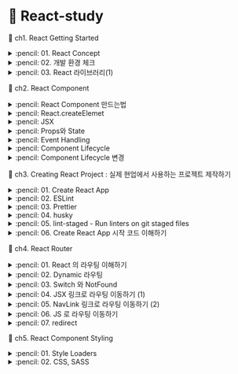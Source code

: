 # :sunflower: React-study

:open_file_folder: ch1. React Getting Started

<details>
<summary> :pencil: 01. React Concept  </summary>
<div markdown="1">

## 01. React Concept

### :pushpin: React 란 무엇일까?

> React 는 사용자 인터페이스(User Interface)를 만들기 위한 Javascript 라이브러리이다. <br>
> React 를 이해하기 위해 DOM(Document Object Model)을 알아야한다. <br>
> DOM 은 자바스크립트에서 HTML에 접근할 수 있도록 요소들을 객체화하여 사용할 수 있도록 한다.<br>
> DOM은 HTML이나 XML 문서의 interface 이다.

### :pushpin: Virtual DOM

가상 DOM은 DOM이 생성되기 전, 이전 상태 값과 수정사항을 비교하여 달라진 부분만 DOM 에게 한번에 전달하여 한번만 렌더링을 진행한다.

### :pushpin: Why virtual DOM?

- DOM 을 직접 제어하는 경우
  - 바뀐 부분만 정확히 바꿔야 한다.
- DOM을 직접 제어하지 않는 경우
  - 가상의 돔 트리를 사용해서,
  - 이전 상태를 비교하여,
  - 바뀐 부분을 찾아내서 자동으로 바꾼다.

### :pushpin: 컴포넌트

- React는 UI를 여러 컴포넌트로 만들어 사용하므로 재사용성이 높다.
- 프로젝트가 복잡해지더라도 코드 유지보수 및 관리에 용이하다.
</div>
</details>

<details>
<summary> :pencil: 02. 개발 환경 체크  </summary>
<div markdown="1">

## 필요한 개발환경

- Node.js
  - installer
  - nvm
- Browser (Chrome)
- Git
- VSCode
</div>
</details>

<details>
<summary> :pencil: 03. React 라이브러리(1)  </summary>
<div markdown="1">

## 리액트가 하는 일

리액트의 핵심 모듈 2개로 리액트가 하는 일 알아보기

### :one: 리액트 컴포넌트 => HTMLElement 연결하기

"만들어진 리액트 컴포넌트"를 실제 HTMLElement에 연결할 때 ReactDOM 라이브러리를 이용한다.

```js
import ReactDOM from "react-dom";
```

### :two: 리액트 컴포넌트 만들기

```js
import React from "react";
```

## 파일 생성 예제

### :one: 프로젝트 시작하기

```
$ npm init -y
$ npx serve
```

### :two: index.html 파일 생성

[CDN 링크](https://reactjs.org/docs/cdn-links.html)
위 사이트에 접속하여 링크를 body 부분에 추가해준다

- index.html

```html
<body>
  <script
    crossorigin
    src="https://unpkg.com/react@18/umd/react.development.js"
  ></script>
  <script
    crossorigin
    src="https://unpkg.com/react-dom@18/umd/react-dom.development.js"
  ></script>
</body>
```

</div>
</details>

:open_file_folder: ch2. React Component

<details>
<summary> :pencil: React Component 만드는법  </summary>
<div markdown="1">

## React Component 만드는법 - 2가지

### class 컴포넌트

```js
import React from "react";

// 정의
class ClassComponent extends React.Component {
  render() {
    // 항상 return 해주어야 한다.
    return <div>Hello</div>;
  }
}

// 사용
ReactDom.render(<ClassComponent />, document.querySelector("#root"));
```

### function 컴포넌트

```js
import React from "react";

// 정의 1
function FunctionComponent() {
  return <div>Hello</div>;
}
// 사용
ReactDOM.render(<FunctionComponent />, document.querySelector("#root"));

// 정의 2
const FunctionComponent = () => <div>Hello</div>;

// 사용
ReactDOM.render(<FunctionComponent />, document.querySelector("#root"));
```

</div>
</details>

<details>
<summary> :pencil: React.createElemet  </summary>
<div markdown="1">

## React.createElemet

사용형태

```js
React.createElemet(
  type, // 태그 이름 문자열 | 리액트 컴포넌트 | React.Fragment
  [props], // 리액트 컴포넌트에 넣어주는 데이터 객체
  [...children] // 자식으로 넣어주는 요소들
);
```

:one: 태그 이름 문자열 type

```html
<div id="root"></div>
<script type="text/javascript">
  ReactDOM.render(
    React.createElement("h1", null, `type 이 "태그 이름 문자열" 입니다.`),
    document.querySelector("#root")
  );
</script>
```

:two: 리액트 컴포넌트 type

```html
<div id="root"></div>
<script type="text/javascript">
  const Component = () => {
    return React.createElement("p", null, `type이 "React 컴포넌트" 입니다.`);
  };

  // <Component></Component> => <Component /> => <p>type이 "React 컴포넌트" 입니다.</p>
  ReactDOM.render(
    React.createElement(Component, null, null),
    document.querySelector("#root")
  );
</script>
```

:three: React.Fragment

```html
<div id="root"></div>
<script type="text/javascript">
  ReactDOM.render(
    React.createElement(
      React.Fragment,
      null,
      `type 이 "React Fragment" 입니다.`
    ),
    document.querySelector("#root")
  );
</script>
```

</div>
</details>

<details>
<summary> :pencil: JSX  </summary>
<div markdown="1">

## JSX

복잡한 코드를 순수하게 실행할 수 있는 자바스크립트로 변환하는 과정이 필요하다.<br>
JSX 문법으로 작성된 코드는 순수한 JavaScript로 컴파일 하여 사용한다. <br>
이는 `babel` 에 의해 진행된다.
[babel 사이트](https://babeljs.io/)
아래의 코드를 추가해주면 자동으로 변환한다.

```html
<script src="https://unpkg.com/@babel/standalone/babel.min.js"></script>

<div id="root"></div>
<script type="text/babel">
  ReactDOM.render(
    <div>
      <div>
        <h1>주제</h1>
        <ul>
          <li>React</li>
          <li>Vue</li>
        </ul>
      </div>
    </div>,
    document.querySelector("#root")
  );
</script>
```

### JSX를 사용하는 이유

- React.createElement VS JSX
  - JSX가 가독성이 엄청 좋음
- babel 과 같은 컴파일 과정에서 문법적 오류를 인지하기 쉬움

### JSX 문법

- 최상위 요소가 하나여야 합니다.
- 최상위 요소 리턴하는 경우, () 로 감싸야 합니다.
- 자식들을 바로 랜더링하고 싶으면, <>자식들</>를 사용합니다. => Fragment
- 자바스크립트 표현식을 사용하려면, {표현식} 를 이용합니다.
- if 문은 사용할 수 없습니다.
  - 삼항 연산자 혹은 &&를 사용합니다.
- style 을 이용해 인라인 스타일링이 가능합니다.
- class 대신 className 을 사용해 class 를 적용할 수 있습니다.
</div>
</details>

<details>
<summary> :pencil: Props와 State  </summary>
<div markdown="1">

## Props와 State

- Props는 컴포넌트 외부에서 컴포넌트에게 주는 데이터 입니다.
- State 는 컴포넌트 내부에서 변경할 수 있는 데이터 입니다.
- 둗다 변경이 발생하면, 랜더가 다시 일어날 수 있습니다.

## Render 함수

Props 와 State 를 바탕으로 컴포넌트를 그립니다. <br>
그리고 Props와 state가 변경되면, 컴포넌트를 다시 그립니다. <br>
컴포넌트를 그리는 방법을 기술하는 함수가 랜더합수 입니다.
![mainpage](img/props.png)

## Props

### :pushpin: 코드로 살펴보기

:one: function Component 이용하기

```html
<div id="root"></div>
<script type="text/babel">
  console.log(React);
  console.log(ReactDOM);

  // {message: '안녕하세요!!!'}
  function Component(props) {
    return (
      <div>
        <h1>{props.message} 이것은 함수로 만든 컴포넌트 입니다.</h1>
      </div>
    );
    // 출력: 안녕하세요!!! 이것은 함수로 만든 컴포넌트 입니다.
  }

  ReactDOM.render(
    <Component message="안녕하세요!!!" />,
    document.querySelector("#root")
  );
</script>
```

:two: class Component 이용하기

```html
<div id="root"></div>
<script type="text/babel">
  console.log(React);
  console.log(ReactDOM);

  class Component extends React.Component {
    render() {
      return (
        <div>
          <h1>{this.props.message} 이것은 클래스로 만든 컴포넌트 입니다.</h1>
        </div>
      );
    }
  }

  ReactDOM.render(
    <Component message="안녕하세요!!" />,
    document.querySelector("#root")
  );
</script>
```

- 기본값 지정해보기 1

```html
<div id="root"></div>
<script type="text/babel">
  console.log(React);
  console.log(ReactDOM);

  class Component extends React.Component {
    render() {
      return (
        <div>
          <h1>{this.props.message} 이것은 클래스로 만든 컴포넌트 입니다.</h1>
        </div>
      );
    }
  }

  Component.defaultProps = {
    message: "기본값",
  };

  ReactDOM.render(<Component />, document.querySelector("#root"));
</script>
```

- 기본값 지정해보기 2

```html
<div id="root"></div>
<script type="text/babel">
  console.log(React);
  console.log(ReactDOM);

  class Component extends React.Component {
    render() {
      return (
        <div>
          <h1>{this.props.message} 이것은 클래스로 만든 컴포넌트 입니다.</h1>
        </div>
      );
    }

    static defaultProps = {
      message: "기본값",
    };
  }

  ReactDOM.render(<Component />, document.querySelector("#root"));
</script>
```

함수에서도 사용 가능하다.

## State

- State 정의 방법 1: 항상 객체 형태로 선언해야함

```html
<div id="root"></div>
<script type="text/babel">
  console.log(React);
  console.log(ReactDOM);

  class Component extends React.Component {
    state = {
      count: 0,
    };
    render() {
      return (
        <div>
          <h1>{this.props.message} 이것은 클래스로 만든 컴포넌트 입니다.</h1>
          <p>{this.state.count}</p>
        </div>
      );
    }

    componentDidMount() {
      // 메서드 재정의
      setTimeout(() => {
        this.setState({
          count: this.state.count + 1,
        });
      }, 1000);
    }

    static defaultProps = {
      message: "기본값",
    };
  }

  ReactDOM.render(
    <Component message="기본값 아님" />,
    document.querySelector("#root")
  );
</script>
```

- State 정의 방법 2

```html
<div id="root"></div>
<script type="text/babel">
  console.log(React);
  console.log(ReactDOM);

  class Component extends React.Component {
    constructor(props) {
      super(props);

      // state 초기화
      this.state = { count: 0 };
    }

    render() {
      return (
        <div>
          <h1>{this.props.message} 이것은 클래스로 만든 컴포넌트 입니다.</h1>
          <p>{this.state.count}</p>
        </div>
      );
    }

    componentDidMount() {
      // 메서드 재정의
      setTimeout(() => {
        // this.setState({
        //     count: this.state.count + 1,
        // });
        this.setState((previousState) => {
          const newState = { count: previousState.count + 1 };
          return newState;
        });
      }, 1000);
    }

    static defaultProps = {
      message: "기본값",
    };
  }

  ReactDOM.render(
    <Component message="기본값 아님" />,
    document.querySelector("#root")
  );
</script>
```

</div>
</details>

<details>
<summary> :pencil: Event Handling  </summary>
<div markdown="1">

## Event Handling

- HTML DOM 에 클릭하면 이벤트가 발생하고, 발생하면 그에 맞는 병경이 일어나도록 해야합니다.
- JSX 에 이벤트를 설정할 수 있습니다.

```js
class Comp extends React.Component {
  render() {
    return (
      <div>
        <button
          onClick={() => {
            console.log("clicked");
          }}
        ></button>
      </div>
    );
  }
}
```

- camelCase 로만 사용할 수 있습니다.
  - onClick, onMouseEnter
- 이벤트에 연결된 자바스트립트 코드는 함수입니다.
  - 이벤트={함수} 와 같이 사용합니다.
- 실제 DOM 요소들에만 사용 가능합니다.
  - 리액트 컴포넌트에 사용하면, 그냥 props로 전달합니다.

### :pushpin: 코드 구현

- 함수로 구현

```html
<script type="text/babel">
  function Component() {
    return (
      <div>
        <button
          onClick={() => {
            console.log("clicked");
          }}
        >
          클릭
        </button>
      </div>
    );
  }

  ReactCOM.render(<Component />, document.querySelector("#root"));
</script>
```

- class로 구현

```html
<script type="text/babel">
  class Component extends React.Component {
    state = {
      count: 0,
    };
    render() {
      return (
        <div>
          <p>{this.state.count}</p>
          <button
            // onMouseEnter
            onClick={() => {
              console.log("clicked");
              this.setState((state) => ({
                ...state,
                count: state.count + 1,
              }));
            }}
          >
            클릭
          </button>
        </div>
      );
    }
  }

  ReactCOM.render(<Component />, document.querySelector("#root"));
</script>
```

- 위 코드 `method` 로 분리하기 1

```html
<script type="text/babel">
  class Component extends React.Component {
    state = {
      count: 0,
    };
    constructor(props) {
      super(props);

      this.click = this.click.bind(this);
    }
    render() {
      return (
        <div>
          <p>{this.state.count}</p>
          <button onClick={this.click}>클릭</button>
        </div>
      );
    }
    click() {
      console.log("clicked");
      this.setState((state) => ({
        ...state,
        count: state.count + 1,
      }));
    }
  }

  ReactCOM.render(<Component />, document.querySelector("#root"));
</script>
```

- 위 코드 `method` 로 분리하기 2

```html
<script type="text/babel">
  class Component extends React.Component {
    state = {
      count: 0,
    };
    render() {
      return (
        <div>
          <p>{this.state.count}</p>
          <button onClick={this.click}>클릭</button>
        </div>
      );
    }
    click = () => {
      console.log("clicked");
      this.setState((state) => ({
        ...state,
        count: state.count + 1,
      }));
    };
  }

  ReactCOM.render(<Component />, document.querySelector("#root"));
</script>
```

</div>
</details>

<details>
<summary> :pencil: Component Lifecycle  </summary>
<div markdown="1">

## Component Lifecycle

리액트 컴포넌트는 탄생부터 죽음까지 여러지점에서 개발자가 작업이 가능하도록 메서드를 오버라이딩 할 수 있게 해준다.

### :one: Component 생성 및 마운트

- constructor
- componentWillMount
- render(최초 렌더)
- componentDidMount

```html
<script type="text/babel">
  class App extends React.component {
    state = {
      age: 23,
    };
    constructor(props) {
      super(props);

      console.log("constructor", props);
    }
    render() {
      console.log("render");
      return (
        <div>
          <h2>
            Hello {this.props.name} - {this.state.age}
          </h2>
        </div>
      );
    }
    componentWillMount() {
      console.log("componentWillMount");
    }
    conmonentDidMount() {
      console.log("componentDidMount");

      setInterval(() => {
        console.log("setInterval");
        this.setState((state) => ({ ...state, age: state.age }));
      }, 1000);
    }
  }

  ReactDOM.render(<App name="Mark" />, document.querySelector("#root"));
</script>
```

### :two: Component props, state 변경

- componentWillReceiveProps
  - props 를 새로 지정했을 때 바로 호출됩니다.
  - 여기는 state 의 변경에 반응하지 않습니다.
    - 여기서 props 의 값에 따라 state 를 변경해야 한다면,
      - setState 를 이용해 state 를 변경합니다.
      - 그러면 다음 이벤트로 각각 가는 것이 아니라 한번에 변경됩니다.
- shouldComponentUpdate
  - props 만 변경되어도 실행됩니다.
  - state 만 변경되어도 실행됩니다.
  - props & state 둘다 변경되어도 실행됩니다.
  - newProps 와 new State 를 인자로 해서 호출합니다.
  - return type 이 boolean 입니다.
    - true 면 render
    - false 면 render 가 호출되지 않습니다.
    - 이 함수를 구현하지 않으면, 디폴트는 true 입니다.
- componentWillUpdate
  - 컴포넌트가 재 렌더링 되기 직접에 불립니다.
  - 여기선 setState 같은 것을 사용하면 안됩니다.
- <b>render</b>
- componentDidUpdate
  - 컴포넌트가 재 렌더링을 마치면 불립니다.

```html
<script type="text/babel">
  class App extends React.component {
    state = {
      age: 23,
    };
    interval = 0;
    constructor(props) {
      super(props);

      console.log("constructor", props);
    }
    render() {
      console.log("render");
      return (
        <div>
          <h2>
            Hello {this.props.name} - {this.state.age}
          </h2>
        </div>
      );
    }
    componentWillMount() {
      console.log("componentWillMount");
    }
    conmonentDidMount() {
      console.log("componentDidMount");

      this.interval = setInterval(() => {
        // console.log("setInterval");
        this.setState((state) => ({ ...state, age: state.age }));
      }, 1000);
    }
    componentWillReceiveProps() {
      console.log("componentWillReceiveProps", nextProps);
    }
    shouldComponentUpdate() {
      console.log("shouldComponentUpdate", nextProps, nextState);

      return true;

      // return 을 해주어야 한다.
      // return true; 함수가 끝나면 바로 render 할 준비를 한다.
      // return false; 다음 단계로 넘어가지 않기 때문에 render를 하지 않는다. 그러므로 false 를 해놓으면 효율적으로 render를 처리할 수 있다.
    }
    componentWillUpdate(nextProps, nextState) {
      console.log("componentWillUpdate", nextProps, nextState);
    }

    // render 가 시작
    componentDidUpdate(prevProps, prevState) {
      console.log("componentDidUpdate", prevProps, prevState);
    }

    componentWillUnmpunt() {
      clearInterval(this.interval);
    }
  }

  ReactDOM.render(<App name="Mark" />, document.querySelector("#root"));
</script>
```

### :three: Component 언마운트

- componentWillUnmpunt

</div>
</details>

<details>
<summary> :pencil: Component Lifecycle 변경 </summary>
<div markdown="1">

### :one: Component 생성 및 마운트

- construtcor
- ~~componentWillMound~~ => getDerivedStateFromProps
- render
- componentDidMount

### :two: Component props, state 변경

- ~~componentWillReceiveProps~~ => getDerivedStateFromProps
- shouldComponentUpdate
- render
- ~~componentWillUpdate~~ => getSnapshotBeforeUpdate
- componentDidUpdate

```html
<script type="text/babel">
  const i = 0;
  class Appp extends React.Component {
      state = { list: [] };

      render() {
          return (
              <div id="list" style={{height: 100, overflow: "scroll"}}>
                  {this.state.lsit.map((i) => {
                      return <div>{i}</div>
                  })}
              </div>
          );
      }

      componentDidMount() {
          setInterval(() => {
              this.setState((state) => ({
                  list: [..state.list, i++],
              }));
          }, 1000);
      }

      getSnapshotBeforUpdate(prevProps, prevState) {
          if(prevState.list.length === this.state.list.length) return null; // 차이가 있으면 저장할 필요 없음
          const list = document.querySelector('#list');
          return list.scrollHeight - list.scrollTop; // snap 샷으로 저장해줌
      }

      componentDidUpdate(prevProps, prevState, snapshot) {
          console.log(snapshot); // list.scrollHeight - list.scrollTop 결과값 출력
          if (snapshot === null) return;
          const list = document.querySelector('#list');
          list.scrollTop = list.scrollHeight - snapshot; // 마지막 내용이 업데이트 되면 스크롤이 자동으로 내려감
      }
  }

  ReactDOM.render(<App name="Mark" />, document.querySelector('#root'));
</script>
```

### :pushpin: component 에러 캐치

- componentDidCatch

```html
<script type="text/babel">
  const i = 0;
  class Appp extends React.Component {
    state = {
      hasError: false,
    };
    render() {
      if (this.state.hasError) {
        return <div>예상치 못한 에러가 발생했습니다.</div>;
      }
      return <WebService />;
    }

    // WebService 에서 에러가 발생하는 것을 알아차리는 곳
    componentDidCatch(error, info) {
      this.setState({ hasError: true });
    }
  }

  ReactDOM.render(<App name="Mark" />, document.querySelector("#root"));
</script>
```

</div>
</details>

:open_file_folder: ch3. Creating React Project : 실제 현업에서 사용하는 프로젝트 제작하기

<details>
<summary> :pencil: 01. Create React App  </summary>
<div markdown="1">

## 사이트 접속하기

[CRA](https://create-react-app.dev)

- Facebook 의 오픈소스 이다.
- React 도 facebook 에서 시작했다.
- 그러므로 공식적인 tool 이라고 봐도 무방하다.
  ![mainpage](img/CRA.png)

## 명령어 살펴보기

### npx

npm 5.2.0 이상부터 함께 설치된 커맨드라인 명령어

## 프로젝트 시작하기

### :one: 프로젝트 만들기

- node 기반의 프로젝트를 생성한다.

```
npx create-react-app 프로젝트 이름
```

```
npx create-react-app tic-tac-toe
```

### :two: 프로젝트 접속

- 프로젝트 생성 후 사이트로 확인하면 기본 세팅된 페이지가 나온다.

```
npm start
```

![react start](img/ReactStart.png)

### :three:

작업을 다 끝냈다면 최종적으로 배포할 준비를 해야한다.<br>

### npm start

- react-scripts start
- Starting the development server...

### npm run build

- react-scripts build
- Creacting an optimized production build...

```
npm run build
```

이 코드를 사용하면 컴파일을 실행하게 된다. <br>
컴파일 후 새로운 파일을 만들어 작은 파일로 관리한다.<br>
생성된 파일을 실행하려면 아래의 코드를 사용하면 된다.<br>

### npm install server -g

- server 라는 패키지를 전역으로 설치합니다.
- server 명령어를 -s 옵션으로 build 폴더를 지정하여 실행합니다.
  - -s 옵션은 어떤 라우팅으로 요청해도 index.html 을 응답하도록 합니다.

```
npm install server -g
server -s build
```

```
npx serve -s build
```

개발 모드와 똑같은 결과로 사이트에 출력될 것이다.<br>
다만, 코드가 간단하게 작성되어 있다는 차이점이 있다.<br>
개발할 때 코드를 수정하면 자동으로 build 가 수정된다.<br>

### npm test

- react-scripts test
- Jest 를 통해 test code 를 실햅합니다.

```
npm test
```

creact-react-app 을 사용하지 않기 위해서는 아래의 코드를 comand 창에 입력한다.<br>

### npm run eject

- react-scripts eject

```
npm run eject
```

eject 를 이용하면, cra 로 만든 프로젝트에서 cra를 제거한다. <br>
이는 돌이킬 수 없기 때문에 결정하기 전에 신중해야 한다.<br>
보통 cra 내에서 해결이 안되는 설정을 추가해야할 때 한다.

- react-scripts 는 사라집니다.
- 드러내지 않고 cra 에 의해 사용되던 각종 패키지가 package.json 에 나타난다.
- Jest, Babel, ESLint 설정이 추가된다.
- 각종 설정 파일이 config 폴더에 생성된다.
</div>
</details>

<details>
<summary> :pencil: 02. ESLint  </summary>
<div markdown="1">

## ESLint

creact app 으로 설치하면 기본적으로 설치된다. <br>
ESLint 는 react 프로젝트에서만 사용하는 것이 아니라 모든 js 프로젝트에서 사용된다.

## ESLint test

### :one: 기본 개념

```
$ mkdir eslint-test
$ cd .\eslint-test\
$ npm init -y
$ npm i eslint -D // 라이브러리 설치
$ npx eslint --init // 설치된 eslint 초기화
```

.eslintrc.js 파일이 생기는 것을 확인할 수 있다.

- "rules" 부분에 추가하고자 하는 내용을 추가한다.
- 홈페이지에 확인하면 더 많은 기능이 있다.

```js
module.exports = {
  env: {
    browser: true,
    es2021: true,
  },
  extends: "eslint:recommended",
  overrides: [],
  parserOptions: {
    ecmaVersion: "latest",
  },
  rules: {
    semi: ["error", "always"], // 세미콜론을 안찍으면 문제가 생김
  },
};
```

위의 코드를 적고 제대로 동작하는지 확인하려면 아래의 코드를 실행한다.

```
npx eslint index.js
```

오류가 발생했을 때 코드를 고치고 싶다면 아래의 명령어를 사용하면 된다.

```
npx eslint index.js --fix
```

### :two: create react 로 설치된 프로젝트에서의 사용법

### :pushpin: package.json

- .eslintrc.js 파일의 항목들이 아래의 코드로 작성되어 들어간다.

```json
  "eslintConfig": {
    "extends": [
      "react-app",
      "react-app/jest"
    ]
  },
```

내용을 추가하고 싶은 경우 rules 를 추가해주면 된다.

```json
  "eslintConfig": {
    "extends": [
      "react-app",
      "react-app/jest"
    ],
    "rules": {
        "semi": ["error", "always"],
    }
  },
```

</div>
</details>

<details>
<summary> :pencil: 03. Prettier  </summary>
<div markdown="1">

## Prettier

<b>An opinionated code formatter</b><br>
Prettier 에서 불필요하거나, Prettier 와 충돌할 수 있는 모든 규칙은 끈다. <br>
이 구성은 규칙을 끄기만 하기 때문에 다른 설정과 함께 사용하는 것이 좋다.

## Prettier test

```
$ mkdir prettier-test
$ cd .\prettier-test\
$ npm init -y
$ npm i prettier -D
```

### :pushpin: index.js

```js
console.log("Hello");
```

### :pushpin: cmd

- 코드가 잘못된 경우 올바른 코드를 알려준다.

```
npx prettier index.js
// 결과: console.log("Hello");
```

- 아래의 코드를 실행하면 자동으로 변환해준다.

```
npx prettier index.js --write
```

</div>
</details>

<details>
<summary> :pencil: 04. husky  </summary>
<div markdown="1">

## husky

- Git hooks made easy

## husky test

### cmd

```
$ mkdir husky-test
$ cd .\husky-test\
$ npm init -y
$ git init
$ npm i husky -D
$ npx husky install
```

### package.json

아래의 코드와 같이 수정하기

```json
{
  "name": "husky-test",
  "version": "1.0.0",
  "description": "",
  "main": "index.js",
  "scripts": {
    "prepare": "husky install",
    "test": "echo \"Error: no test specified\" && exit 1"
  },
  "keywords": [],
  "author": "",
  "license": "ISC",
  "devDependencies": {
    "husky": "^8.0.1"
  }
}
```

### cmd

```
$ npx husky add .husky/pre-commit "npm test"
```

이렇듯 husky 를 사용하면 commit 이 되기 직전에 모든 코드를 살펴볼 수 있다.

</div>
</details>

<details>
<summary> :pencil: 05. lint-staged - Run linters on git staged files </summary>
<div markdown="1">

## lint-staged

### cmd

```
$ cd tic-tac-toe/
$ npm i husky -D
$ npx husky install
```

### package.json

```json
    "scripts": {
        "prepare": "husky install",
        "start": "react-scripts start",
        "build": "react-scripts build",
        "test": "react-scripts test",
        "eject": "react-scripts eject"
    },
    "lint-staged": {
        "**/*.js": [
        "eslint --fix",
        "prettier --write",
        "git add"
        ]
    },
```

### cmd

```
$ npx husky add .husky/pre-commit "lint-staged"
$ npm i lint-staged -D
$ npm i prettier -D
```

</div>
</details>

<details>
<summary> :pencil: 06. Create React App 시작 코드 이해하기 </summary>
<div markdown="1">

[ReactDevelopTools 설치](https://chrome.google.com/webstore/detail/react-developer-tools/fmkadmapgofadopljbjfkapdkoienihi?hl=ko)

</div>
</details>

:open_file_folder: ch4. React Router

<details>
<summary> :pencil: 01. React 의 라우팅 이해하기 </summary>
<div markdown="1">

## SPA

### Single Page Application

![spa](img/spa.png)

- 서버로부터 전체를 받아온 후에 browser 에서 어떤걸 받아올지 결정한다.
- 서버로부터 각각의 페이지를 요청하는 것과 다르게 한번에 받아오고 url 에서 필요한 부분만 보여준다.

### SPA 라우팅 과정

1. 브라우저에서 최초에 '/' 경로로 요청하면,
2. React Web App 을 내려준다.
3. 내려받은 React App 에서 '/' 경로에 맞는 컴포넌트를 보여준다.
4. React App 에서 다른 페이지로 이동하는 동작을 수행하면,
5. 새로운 경로에 맞는 컴포넌트를 보여준다.

<br>
이러한 일을 해주는 패키지가 <b>react router</b>이다.

### 설치방법

```
npm i react-router-dom
```

- cra 에 기본 내장된 패키지가 아니다.
- react-router-dom 은 facebook 의 공시 패키지는 아니다.
- 가장 대표적인 라우팅 패키지이다.

### 프로젝트 시작하기

```
$ npx create-react-app react-router-example
$ cd react-router-example/
$ npm install react-router-dom
```

### src/App.js

```js
import { BrowserRouter, Route } from "react-router-dom";
import Home from "./pages/Home";
import Profile from "./pages/Profile";
import About from "./pages/About";

function App() {
  return (
    <BrowserRouter>
      <Route path="/" exact component={Home} />
      <Route path="/profile" component={Profile} />
      <Route path="/about" component={About} />
    </BrowserRouter>
  );
}

export default App;
```

- Route 컴포넌트에 경로(path) 와 컴포넌트(componet) 를 성정하여 나열해준다.
- BrowserRouter 로 Route 들을 감싸준다.
- 브라우저에서 요청한 경로에 Route 의 path 가 들어있으면 해당 component 를 보여준다.

### 에러가 발생하여 출력이 안 될 경우

<b>버전 수정하기</b>

```
npm install react-router-dom@5.3.0
```

</div>
</details>

<details>
<summary> :pencil: 02. Dynamic 라우팅 </summary>
<div markdown="1">

## Dynamic 라우팅

동적으로 처리하여 component 보여주기

### /scr/App.js

```js
import { BrowserRouter, Route } from "react-router-dom";
import Home from "./pages/Home";
import Profile from "./pages/Profile";
import About from "./pages/About";

function App() {
  return (
    <BrowserRouter>
      <Route path="/" exact component={Home} />
      <Route path="/profile" exact component={Profile} />
      <Route path="/profile/:id" component={Profile} />
      <Route path="/about" component={About} />
    </BrowserRouter>
  );
}

export default App;
```

### /src/Profile.jsx

```jsx
export default function Profile(props) {
  const id = props.match.params.id;
  console.log(id, typeof id);
  // typeof id = string
  return (
    <div>
      <h2>Profile 페이지입니다.</h2>
      {id && <p>id 는 {id} 입니다.</p>}
    </div>
  );
}
```

## ?key/value

### :one: 브라우저에 내장되어 있는 객체로 접근하기

#### About.js

```js
export default function About(props) {
  console.log(props);
  const searchParams = props.location.search;
  console.log(searchParams);
  const obj = new URLSearchParams(searchParams);
  console.log(obj.get("name"));
  return <div>About 페이지입니다.</div>;
}
```

### :two: 라이브러리 사용하기

#### comand

```
npm  i query-string
```

#### About.jsx

```jsx
import queryString from "query-string";

export default function About(props) {
  const searchParams = props.location.search;
  console.log(searchParams);
  const query = queryString.parse(searchParams);
  console.log(query);
  return (
    <div>
      <h2>About 페이지입니다.</h2>
      {query.name && <p>name 은 {query.name} 입니다.</p>}
    </div>
  );
}
```

</div>
</details>

<details>
<summary> :pencil: 03. Switch 와 NotFound </summary>
<div markdown="1">

## Switch

- 여러 Route 중 순서대로 먼저 맞는 하나만 보여준다.
- exact 를 뺄 수 있는 로직을 만들 수 있다.
- 가장 마지막에 어디 path 에도 맞지 않으면 보여지는 컴포넌트를 설정하여, "Not Found" 페이지를 만들 수 있다.

### App.js

```js
import { BrowserRouter, Route, Switch } from "react-router-dom";
import Home from "./pages/Home";
import Profile from "./pages/Profile";
import About from "./pages/About";
import NotFound from "./pages/NotFound.jsx";

function App() {
  return (
    <BrowserRouter>
      <Switch>
        <Route path="/profile/:id" component={Profile} />s
        <Route path="/profile" component={Profile} />
        <Route path="/about" component={About} />
        <Route path="/" exact component={Home} />
        <Route component={NotFound} />
      </Switch>
    </BrowserRouter>
  );
}

export default App;
```

### NotFound.jsx

```jsx
export default function NotFound() {
  return <div>페이지를 찾을 수 없습니다.</div>;
}
```

</div>
</details>

<details>
<summary> :pencil: 04. JSX 링크로 라우팅 이동하기 (1) </summary>
<div markdown="1">

# JSX 링크로 라우팅 이동하기

리액트 애플리케이션 내부에서 이동하는 벙법

## 원래 코드

```js
import { BrowserRouter, Route, Switch, Link } from "react-router-dom";
import Home from "./pages/Home";
import Profile from "./pages/Profile";
import About from "./pages/About";
import NotFound from "./pages/NotFound.jsx";

function App() {
  return (
    <BrowserRouter>
      <a href="/">Home</a>
      <Switch>
        <Route path="/profile/:id" component={Profile} />
        <Route path="/profile" component={Profile} />
        <Route path="/about" component={About} />
        <Route path="/" exact component={Home} />
        <Route component={NotFound} />
      </Switch>
    </BrowserRouter>
  );
}

export default App;
```

## Link 사용

- 새로고침 안함

```js
import { BrowserRouter, Route, Switch, Link } from "react-router-dom";
import Home from "./pages/Home";
import Profile from "./pages/Profile";
import About from "./pages/About";
import NotFound from "./pages/NotFound.jsx";

function App() {
  return (
    <BrowserRouter>
      <Link to="/">Home</Link>
      <Switch>
        <Route path="/profile/:id" component={Profile} />
        <Route path="/profile" component={Profile} />
        <Route path="/about" component={About} />
        <Route path="/" exact component={Home} />
        <Route component={NotFound} />
      </Switch>
    </BrowserRouter>
  );
}

export default App;
```

## Link 사용 - 안에서 여러 경로 이용

### src/App.js

```js
import { BrowserRouter, Route, Switch } from "react-router-dom";
import Home from "./pages/Home";
import Profile from "./pages/Profile";
import About from "./pages/About";
import NotFound from "./pages/NotFound";
import Links from "./components/Links";

function App() {
  return (
    <BrowserRouter>
      <Links />
      <Switch>
        <Route path="/profile/:id" component={Profile} />
        <Route path="/profile" component={Profile} />
        <Route path="/about" component={About} />
        <Route path="/" exact component={Home} />
        <Route component={NotFound} />
      </Switch>
    </BrowserRouter>
  );
}

export default App;
```

### src/components/Links.jsx

```jsx
import { Link } from "react-router-dom";

export default function Links() {
  return (
    <ul>
      <li>
        <Link to="/">Home</Link>
      </li>
      <li>
        <Link to="/profile">Profile</Link>
      </li>
      <li>
        <Link to="/profile/1">Profile/1</Link>
      </li>
      <li>
        <Link to="/about">About</Link>
      </li>
      {/* <li>
        <Link to="/about?name=mark">About?name=mark</Link>
      </li> */}
    </ul>
  );
}
```

</div>
</details>

<details>
<summary> :pencil: 05. NavLink 링크로 라우팅 이동하기 (2) </summary>
<div markdown="1">

## NavLink 링크로 라우팅 이동하기

- import {NavLink} from 'react-router-dom';
- activeClassName, activeStyle 처럼 active 상태에 대한 스타일 지정이 가능하다.
- Route 의 path 처럼 동작하기 때문에 exact 가 있다.

### src/App.js

```js
import { BrowserRouter, Route, Switch } from "react-router-dom";
import Home from "./pages/Home";
import Profile from "./pages/Profile";
import About from "./pages/About";
import NotFound from "./pages/NotFound";
import Links from "./components/Links";
import NavLinks from "./components/NavLinks";

function App() {
  return (
    <BrowserRouter>
      <Links />
      <NavLinks />
      <Switch>
        <Route path="/profile/:id" component={Profile} />
        <Route path="/profile" component={Profile} />
        <Route path="/about" component={About} />
        <Route path="/" exact component={Home} />
        <Route component={NotFound} />
      </Switch>
    </BrowserRouter>
  );
}

export default App;
```

### src/component/NavLinks.jsx

```jsx
import { NavLink } from "react-router-dom";

const activeStyle = { color: "green" };

export default function NavLinks() {
  return (
    <ul>
      <li>
        <NavLink to="/" exact activeStyle={activeStyle}>
          Home
        </NavLink>
      </li>
      <li>
        <NavLink to="/profile" exact activeStyle={activeStyle}>
          Profile
        </NavLink>
      </li>
      <li>
        <NavLink to="/profile/1" activeStyle={activeStyle}>
          Profile/1
        </NavLink>
      </li>
      <li>
        <NavLink
          to="/about"
          activeStyle={activeStyle}
          isActive={(match, location) => {
            console.log(location);
            return match !== null && location.search === "";
          }}
        >
          About
        </NavLink>
      </li>
      <li>
        <NavLink
          to="/about?name=mark"
          activeStyle={activeStyle}
          isActive={(match, location) => {
            console.log(location);
            return match !== null && location.search === "?name=mark";
          }}
        >
          About?name=mark
        </NavLink>
      </li>
    </ul>
  );
}
```

</div>
</details>

<details>
<summary> :pencil: 06. JS 로 라우팅 이동하기 </summary>
<div markdown="1">

## :one:

아래의 코드를 사용할 경우 하위에 함수가 있을 때 오류가 발생할 수 있다.

### App.js

```js
import { BrowserRouter, Route, Switch } from "react-router-dom";
import Home from "./pages/Home";
import Profile from "./pages/Profile";
import About from "./pages/About";
import NotFound from "./pages/NotFound";
import Links from "./components/Links";
import NavLinks from "./components/NavLinks";
import Login from "./pages/Login";

function App() {
  return (
    <BrowserRouter>
      <Links />
      <NavLinks />
      <Switch>
        <Route path="/login" component={Login} />
        <Route path="/profile/:id" component={Profile} />
        <Route path="/profile" component={Profile} />
        <Route path="/about" component={About} />
        <Route path="/" exact component={Home} />
        <Route component={NotFound} />
      </Switch>
    </BrowserRouter>
  );
}

export default App;
```

### Login.jsx

```jsx
import LoginButton from "../components/LoginButton";
export default function Login(props) {
  return (
    <div>
      <h2>Login 페이지 입니다.</h2>
      <LoginButton {...props} />
    </div>
  );
}
```

### LoginButton.jsx

```jsx
export default function LoginButton(props) {
  console.log(props);
  function login() {
    setTimeout(() => {
      props.history.push("/");
    }, 1000);
  }
  return <button onClick={login}>로그인하기</button>;
}
```

## :two: props 사용하지 않고 구현 - HOC 사용하기

위에서 발생하는 문제를 해결할 수 있다.

### Login.jsx

```jsx
import LoginButton from "../components/LoginButton";
export default function Login() {
  return (
    <div>
      <h2>Login 페이지 입니다.</h2>
      <LoginButton />
    </div>
  );
}
```

### LoginButton.jsx

```jsx
import { withRouter } from "react-router-dom";

export default withRouter(function LoginButton(props) {
  console.log(props);
  function login() {
    setTimeout(() => {
      props.history.push("/");
    }, 1000);
  }
  return <button onClick={login}>로그인하기</button>;
});
```

</div>
</details>

<details>
<summary> :pencil: 07. redirect </summary>
<div markdown="1">

## Redirect 

```js
import { Redirect } from "react-router-dom";

// jsx
<Redirect to="" />;
```

## 코드로 살펴보기

### App.js

```js
import { BrowserRouter, Redirect, Route, Switch } from "react-router-dom";
import Home from "./pages/Home";
import Profile from "./pages/Profile";
import About from "./pages/About";
import NotFound from "./pages/NotFound";
import Links from "./components/Links";
import NavLinks from "./components/NavLinks";
import Login from "./pages/Login";

const isLogin = false;

function App() {
  return (
    <BrowserRouter>
      <Links />
      <NavLinks />
      <Switch>
        <Route
          path="/login"
          render={() => (isLogin ? <Redirect to="/" /> : <Login />)}
        />
        <Route path="/profile/:id" component={Profile} />
        <Route path="/profile" component={Profile} />
        <Route path="/about" component={About} />
        <Route path="/" exact component={Home} />
        <Route component={NotFound} />
      </Switch>
    </BrowserRouter>
  );
}

export default App;
```

</div>
</details>

:open_file_folder: ch5. React Component Styling

<details>
<summary> :pencil: 01. Style Loaders </summary>
<div markdown="1">

## Style Loaders

- babel config: 어떤 문법을 번역할건지 설정
- wepack: 파일 확장자에 맞는 loader 에게 위임

### 프로젝트 시작하기

```
$ npx create-react-app style-loaders-example
$ cd style-loaders-example/
```

### config/webpack.comfig.js 생성

```
$ npm run eject
```

## CSS (webpack.config.js)

```js
// "postcss" loader applies autoprefixer to our CSS.
// "css" loader resolves paths in CSS and adds assets as dependencies.
// "style" loader turns CSS into JS modules that inject <style> tags.
// In production, we use MiniCSSExtractPlugin to extract that CSS
// to a file, but in development "style" loader enables hot editing
// of CSS.
// By default we support CSS Modules with the extension .module.css
{
  test: cssRegex,
  exclude: cssModuleRegex,
  use: getStyleLoaders({
    importLoaders: 1,
    sourceMap: isEnvProduction
      ? shouldUseSourceMap
      : isEnvDevelopment,
    modules: {
      mode: 'icss',
    },
  }),
  // Don't consider CSS imports dead code even if the
  // containing package claims to have no side effects.
  // Remove this when webpack adds a warning or an error for this.
  // See https://github.com/webpack/webpack/issues/6571
  sideEffects: true,
},
```

<br>

```js
import "./App.css";
```

## CSS Module (webpack.config.js)

```js
// Adds support for CSS Modules (https://github.com/css-modules/css-modules)
// using the extension .module.css
{
  test: cssModuleRegex,
  use: getStyleLoaders({
    importLoaders: 1,
    sourceMap: isEnvProduction
      ? shouldUseSourceMap
      : isEnvDevelopment,
    modules: {
      mode: 'local',
      getLocalIdent: getCSSModuleLocalIdent,
    },
  }),
},
```

<br>

```js
import styles from "./App.modules.css";
```

## Sass (webpack.config.js)

```js
// Opt-in support for SASS (using .scss or .sass extensions).
// By default we support SASS Modules with the
// extensions .module.scss or .module.sass
{
  test: sassRegex,
  exclude: sassModuleRegex,
  use: getStyleLoaders(
    {
      importLoaders: 3,
      sourceMap: isEnvProduction
        ? shouldUseSourceMap
        : isEnvDevelopment,
      modules: {
        mode: 'icss',
      },
    },
    'sass-loader'
  ),
  // Don't consider CSS imports dead code even if the
  // containing package claims to have no side effects.
  // Remove this when webpack adds a warning or an error for this.
  // See https://github.com/webpack/webpack/issues/6571
  sideEffects: true,
},
```

<br>

```js
import "./App.scss";
import "./App.sass";
```

## Sass Module (webpack.config.js)

```js
// Adds support for CSS Modules, but using SASS
// using the extension .module.scss or .module.sass
{
  test: sassModuleRegex,
  use: getStyleLoaders(
    {
      importLoaders: 3,
      sourceMap: isEnvProduction
        ? shouldUseSourceMap
        : isEnvDevelopment,
      modules: {
        mode: 'local',
        getLocalIdent: getCSSModuleLocalIdent,
      },
    },
    'sass-loader'
  ),
},
```

<br>

```js
import styles from "./App.module.scss";
import styles from "./App.module.sass";
```

</div>
</details>

<details>
<summary> :pencil: 02. CSS, SASS </summary>
<div markdown="1">

</div>
</details>

